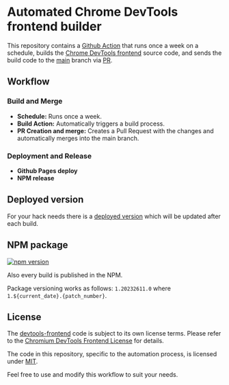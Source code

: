 # Automated Chrome DevTools frontend builder

This repository contains a [Github Action](.github/workflows/build.yml) that runs once a week on a schedule, builds the [Chrome DevTools frontend](https://chromium.googlesource.com/devtools/devtools-frontend) source code, and sends the build code to the [main](https://github.com/iam-medvedev/chrome-devtools/tree/main) branch via [PR](https://github.com/iam-medvedev/chrome-devtools/pulls?q=is%3Apr+label%3Aauto-build).

## Workflow

### Build and Merge

- **Schedule:** Runs once a week.
- **Build Action:** Automatically triggers a build process.
- **PR Creation and merge:** Creates a Pull Request with the changes and automatically merges into the main branch.

### Deployment and Release

- **Github Pages deploy**
- **NPM release**

## Deployed version

For your hack needs there is a [deployed version](https://iam-medvedev.github.io/chrome-devtools/) which will be updated after each build.

## NPM package

[![npm version](https://badge.fury.io/js/chrome-devtools-built.svg)](https://www.npmjs.com/package/chrome-devtools-built)

Also every build is published in the NPM.

Package versioning works as follows: `1.20232611.0` where `1.${current_date}.{patch_number}`.

## License

The [devtools-frontend](https://chromium.googlesource.com/devtools/devtools-frontend) code is subject to its own license terms. Please refer to the [Chromium DevTools Frontend License](https://chromium.googlesource.com/devtools/devtools-frontend/+/main/LICENSE) for details.

The code in this repository, specific to the automation process, is licensed under [MIT](LICENSE).

Feel free to use and modify this workflow to suit your needs.
